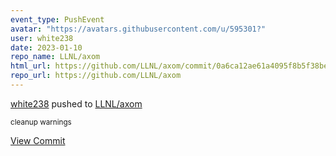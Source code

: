 ```yaml
---
event_type: PushEvent
avatar: "https://avatars.githubusercontent.com/u/595301?"
user: white238
date: 2023-01-10
repo_name: LLNL/axom
html_url: https://github.com/LLNL/axom/commit/0a6ca12ae61a4095f8b5f38be6e6086d537e59ae
repo_url: https://github.com/LLNL/axom
---
```


<a href='https://github.com/white238' target='_blank'>white238</a> pushed to <a href='https://github.com/LLNL/axom' target='_blank'>LLNL/axom</a>

<small>cleanup warnings</small>

<a href='https://github.com/LLNL/axom/commit/0a6ca12ae61a4095f8b5f38be6e6086d537e59ae' target='_blank'>View Commit</a>